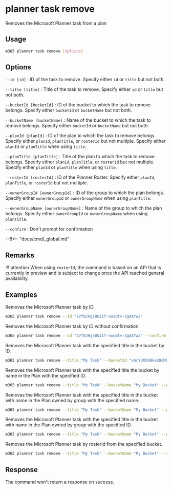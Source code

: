 # planner task remove

Removes the Microsoft Planner task from a plan

## Usage

```sh
m365 planner task remove [options]
```

## Options

`--id [id]`
: ID of the task to remove. Specify either `id` or `title` but not both.

`--title [title]`
: Title of the task to remove. Specify either `id` or `title` but not both.

`--bucketId [bucketId]`
: ID of the bucket to which the task to remove belongs. Specify either `bucketId` or `bucketName` but not both.

`--bucketName [bucketName]`
: Name of the bucket to which the task to remove belongs. Specify either `bucketId` or `bucketName` but not both.

`--planId [planId]`
: ID of the plan to which the task to remove belongs. Specify either `planId`, `planTitle`, or `rosterId` but not multiple. Specify either `planId` or `planTitle` when using `title`.

`--planTitle [planTitle]`
: Title of the plan to which the task to remove belongs. Specify either `planId`, `planTitle`, or `rosterId` but not multiple. Specify either `planId` or `planTitle` when using `title`.

`--rosterId [rosterId]`
: ID of the Planner Roster. Specify either `planId`, `planTitle`, or `rosterId` but not multiple.

`--ownerGroupId [ownerGroupId]`
: ID of the group to which the plan belongs. Specify either `ownerGroupId` or `ownerGroupName` when using `planTitle`.

`--ownerGroupName [ownerGroupName]`
: Name of the group to which the plan belongs. Specify either `ownerGroupId` or `ownerGroupName` when using `planTitle`.

`--confirm`
: Don't prompt for confirmation

--8<-- "docs/cmd/_global.md"

## Remarks

!!! attention
    When using `rosterId`, the command is based on an API that is currently in preview and is subject to change once the API reached general availability.

## Examples

Removes the Microsoft Planner task by ID.

```sh
m365 planner task remove --id "2Vf8JHgsBUiIf-nuvBtv-ZgAAYw2"
```

Removes the Microsoft Planner task by ID without confirmation.

```sh
m365 planner task remove --id "2Vf8JHgsBUiIf-nuvBtv-ZgAAYw2" --confirm
```

Removes the Microsoft Planner task with the specified title in the bucket by ID.

```sh
m365 planner task remove --title "My Task" --bucketId "vncYUXCRBke28qMLB-d4xJcACtNz" 
```

Removes the Microsoft Planner task with the specified title the bucket by name in the Plan with the specified ID.

```sh
m365 planner task remove --title "My Task" --bucketName "My Bucket" --planId "oUHpnKBFekqfGE_PS6GGUZcAFY7b"
```

Removes the Microsoft Planner task with the specified title in the bucket with name in the Plan owned by group with the specified name.

```sh
m365 planner task remove --title "My Task" --bucketName "My Bucket" --planTitle "My Plan" --ownerGroupName "My Group"
```

Removes the Microsoft Planner task with the specified title in the bucket with name in the Plan owned by group with the specified ID.

```sh
m365 planner task remove --title "My Task" --bucketName "My Bucket" --planTitle "My Plan" --ownerGroupId "00000000-0000-0000-0000-000000000000"
```

Removes the Microsoft Planner task by rosterId from the specified bucket.

```sh
m365 planner task remove --title "My Task" --bucketName "My Bucket" --rosterId "DjL5xiKO10qut8LQgztpKskABWna"
```

## Response

The command won't return a response on success.
